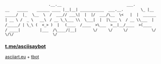 `                     .__.__                              ___.           __    `
`_____    ______ ____ |__|__| ___________  ___.__.        \_ |__   _____/  |_  `
`\__  \  /  ___// ___\|  |  |/  ___/\__  \<   |  |  ______ | __ \ /  _ \   __\ `
` / __ \_\___ \\  \___|  |  |\___ \  / __ \\___  | /_____/ | \_\ (  <_> )  |   `
`(____  /____  >\___  >__|__/____  >(____  / ____|         |___  /\____/|__|   `
`     \/     \/     \/           \/      \/\/                  \/              `
### [t.me/asciisaybot](https://t.me/asciisaybot)
[asciiart.eu](https://www.asciiart.eu/animals/) + [tbot](https://github.com/yanzay/tbot) <br />
